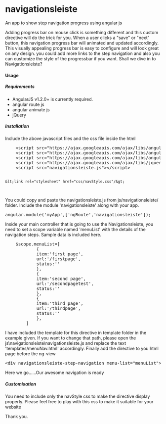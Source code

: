 <!--
  Title: Navigationsleiste
  Description: An app to show step navigation progress using angular js.
  Author: Varada Sajan
  -->

# navigationsleiste
An app to show step navigation progress using angular js

<p>
Adding progress bar on mouse click is something different and this custom directive will do the trick for you. When a user clicks a "save" or "next" button, this navigation progress bar will animated and updated accordingly.
This visually appealing progress bar is easy to configure and will look great on any design. you could add more links to the step navigation and also you can customize the style of the progressbar if you want. Shall we dive in to Navigationsleiste?
</p>

<h4 class="headerH">Usage</h4>
<h5 class="headerH">Requirements</h5>
<ul>
<li>AngularJS v1.2.0+ is currently required.</li>
<li>angular route js</li>
<li>angular animate js</li>
<li>jQuery</li>
</ul>
<h5 class="headerH">Installation</h5>
<p>Include the above javascript files and the css file inside the html </p>
<pre>
	&lt;script src="https://ajax.googleapis.com/ajax/libs/angularjs/1.5.3/angular.min.js"&gt;&lt;/script&gt;
	&lt;script src="https://ajax.googleapis.com/ajax/libs/angularjs/1.5.3/angular-route.min.js"&gt;&lt;/script&gt;
	&lt;script src="https://ajax.googleapis.com/ajax/libs/angularjs/1.5.3/angular-animate.js"&gt;&lt;/script&gt;
	&lt;script src="https://ajax.googleapis.com/ajax/libs/jquery/1.8/jquery.min.js"&gt;&lt;/script&gt;
	&lt;script src="navigationsleiste.js"&gt;&lt;/script&gt;
	
	&lt;link rel="stylesheet" href="css/navStyle.css"/&gt;
</pre>
<p>You could copy and paste the navigationsleiste.js from js/navigationsleiste/ folder. Include the module 'navigationsleiste' along with your app.</p>
<pre>
angular.module('myApp',['ngRoute','navigationsleiste']);
</pre>
<p>Inside your main controller that is going to use the Navigationsleiste, you need to set a scope variable named 'menuList' with the details of the navigation steps. Sample data is included here.</p>

<pre>
	$scope.menuList=[
			{ 
			item:'first page',
			url:'/firstpage',
			status:''
			},
			{ 
			item:'second page',
			url:'/secondpagetest',
			status:''
			},
			{ 
			item:'third page',
			url:'/thirdpage',
			status:''
			},
		]
</pre>
<p>I have included the template for this directive in template folder in the example given. If you want to change that path, please open the js\navigationsleiste\navigationsleiste.js and replace the text 'templates/menuNav.html' accordingly. 
Finally add the directive to you html page before the ng-view
<pre>
&lt;div navigationsleiste-step-navigation menu-list="menuList"&gt;&lt;/div&gt;
</pre>
</p>
Here we go......Our awesome navigation is ready
<h5 class="headerH">Customisation</h5>
<p>You need to include only the navStyle css to make the directive display properly. Please feel free to play with this css to make it suitable for your website</p>


<p>Thank you.</p>
<br/>
